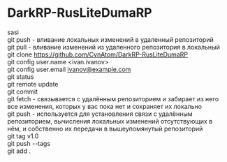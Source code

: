 # DarkRP-RusLiteDumaRP
sasi<br>
git push - вливание локальных изменений в удаленный репозиторий<br>
git pull - вливание изменений из удаленного репозитория в локальный<br>
git clone https://github.com/CynAtom/DarkRP-RusLiteDumaRP<br>
git config user.name <ivan.ivanov><br>
git config user.email <ivanov@example.com><br>
git status<br>
git remote update<br>
git commit<br>
git fetch - связывается с удалённым репозиторием и забирает из него все изменения, которых у вас пока нет и сохраняет их локально<br>
git push - используется для установления связи с удалённым репозиторием, вычисления локальных изменений отсутствующих в нём, и собственно их передачи в вышеупомянутый репозиторий<br>
git tag v1.0<br>
git push --tags<br>
git add .<br>